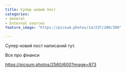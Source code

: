 ```yaml
---
title: Супер новий пост
categories:
- General
- External sources
feature_image: "https://picsum.photos/id/237/200/300"

---
```


Супер новий пост написаний тут. 

<!-- more -->

Все про фінанси

https://picsum.photos/2560/600?image=873
